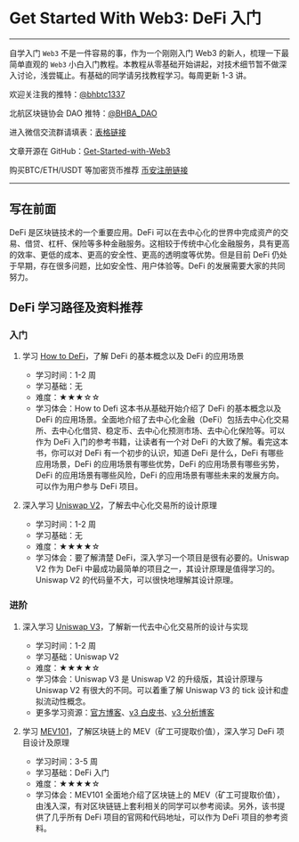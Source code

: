 # Get Started With Web3: DeFi 入门

---

自学入门 `Web3` 不是一件容易的事，作为一个刚刚入门 Web3 的新人，梳理一下最简单直观的 `Web3` 小白入门教程。本教程从零基础开始讲起，对技术细节暂不做深入讨论，浅尝辄止。有基础的同学请另找教程学习。每周更新 1-3 讲。

欢迎关注我的推特：[@bhbtc1337](https://twitter.com/bhbtc1337)

北航区块链协会 DAO 推特：[@BHBA_DAO](https://twitter.com/BHBA_DAO)

进入微信交流群请填表：[表格链接](https://forms.gle/QMBwL6LwZyQew1tX8)

文章开源在 GitHub：[Get-Started-with-Web3](https://github.com/beihaili/Get-Started-with-Web3)

购买BTC/ETH/USDT 等加密货币推荐 [币安](https://www.binance.com/zh-CN)[注册链接](https://accounts.marketwebb.me/register?ref=39797374)

---

## 写在前面

DeFi 是区块链技术的一个重要应用。DeFi 可以在去中心化的世界中完成资产的交易、借贷、杠杆、保险等多种金融服务。这相较于传统中心化金融服务，具有更高的效率、更低的成本、更高的安全性、更高的透明度等优势。但是目前 DeFi 仍处于早期，存在很多问题，比如安全性、用户体验等。DeFi 的发展需要大家的共同努力。

## DeFi 学习路径及资料推荐

### 入门

1. 学习 [How to DeFi](./How_to_DeFi_Chinese.pdf)，了解 DeFi 的基本概念以及 DeFi 的应用场景
   - 学习时间：1-2 周
   - 学习基础：无
   - 难度：★★★☆☆
   - 学习体会：How to Defi 这本书从基础开始介绍了 DeFi 的基本概念以及 DeFi 的应用场景。全面地介绍了去中心化金融（DeFi）包括去中心化交易所、去中心化借贷、稳定币、去中心化预测市场、去中心化保险等。可以作为 DeFi 入门的参考书籍，让读者有一个对 DeFi 的大致了解。看完这本书，你可以对 DeFi 有一个初步的认识，知道 DeFi 是什么，DeFi 有哪些应用场景，DeFi 的应用场景有哪些优势，DeFi 的应用场景有哪些劣势，DeFi 的应用场景有哪些风险，DeFi 的应用场景有哪些未来的发展方向。可以作为用户参与 DeFi 项目。

2. 深入学习 [Uniswap V2](https://github.com/Uniswap/v2-core)，了解去中心化交易所的设计原理
   - 学习时间：1-2 周
   - 学习基础：无
   - 难度：★★★★☆
   - 学习体会：要了解清楚 DeFi，深入学习一个项目是很有必要的。Uniswap V2 作为 DeFi 中最成功最简单的项目之一，其设计原理是值得学习的。Uniswap V2 的代码量不大，可以很快地理解其设计原理。

### 进阶

1. 深入学习 [Uniswap V3](https://github.com/Uniswap/v3-core)，了解新一代去中心化交易所的设计与实现
   - 学习时间：1-2 周
   - 学习基础：Uniswap V2
   - 难度：★★★★☆
   - 学习体会：Uniswap V3 是 Uniswap V2 的升级版，其设计原理与 Uniswap V2 有很大的不同。可以着重了解 Uniswap V3 的 tick 设计和虚拟流动性概念。
   - 更多学习资源：[官方博客](https://uniswap.org/blog/uniswap-v3/)、[v3 白皮书](https://uniswap.org/whitepaper-v3.pdf)、[v3 分析博客](https://www.jianshu.com/p/c2adfb478b7f)

2. 学习 [MEV101](./MEV101.pdf)，了解区块链上的 MEV（矿工可提取价值），深入学习 DeFi 项目设计及原理
   - 学习时间：3-5 周
   - 学习基础：DeFi 入门
   - 难度：★★★★☆
   - 学习体会：MEV101 全面地介绍了区块链上的 MEV（矿工可提取价值），由浅入深，有对区块链链上套利相关的同学可以参考阅读。另外，该书提供了几乎所有 DeFi 项目的官网和代码地址，可以作为 DeFi 项目的参考资料。
